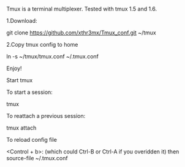 Tmux is a terminal multiplexer. Tested with tmux 1.5 and 1.6.

1.Download:

git clone https://github.com/xthr3mx/Tmux_conf.git ~/tmux

2.Copy tmux config to home

ln -s ~/tmux/tmux.conf ~/.tmux.conf

Enjoy!

Start tmux

To start a session:

tmux

To reattach a previous session:

tmux attach

To reload config file

<Control + b>: (which could Ctrl-B or Ctrl-A if you overidden it) then source-file ~/.tmux.conf


